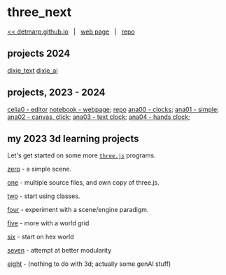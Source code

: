 # three_next

[<< detmarp.github.io](https://detmarp.github.io)
&nbsp; | &nbsp;
[web page](https://detmarp.github.io/three_next)
&nbsp; | &nbsp;
[repo](https://github.com/detmarp/three_next)

## projects 2024
[dixie_text](dixie_text/index.html)
[dixie_ai](dixie_ai/index.html)

## projects, 2023 - 2024
[celia0 - editor](celia0/index.html)
[notebook - webpage](https://detmarp.github.io/notebook); [repo](https://github.com/detmarp/notebook)
[ana00 - clocks](ana00/index.html);
[ana01 - simple](ana01/index.html);
[ana02 - canvas, click](ana02/index.html);
[ana03 - text clock](ana03/index.html);
[ana04 - hands clock](ana04/index.html);

## my 2023 3d learning projects
Let's get started on some more [`three.js`](https://threejs.org/) programs.

[zero](zero/index.html) - a simple scene.

[one](one/index.html) - multiple source files, and own copy of three.js.

[two](two/index.html) - start using classes.

[four](four/index.html) - experiment with a scene/engine paradigm.

[five](five/index.html) - more with a world grid

[six](six/index.html) - start on hex world

[seven](seven/index.html) - attempt at better modularity

[eight](eight/index.html) - (nothing to do with 3d; actually some genAI stuff)
